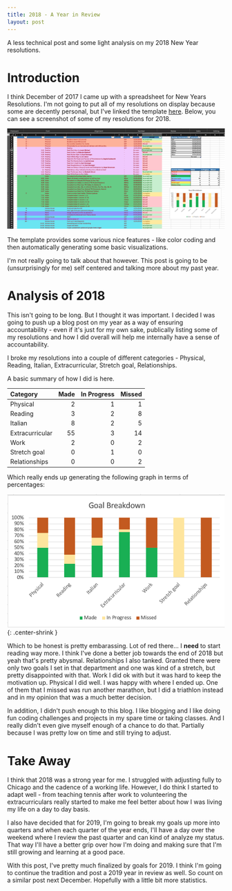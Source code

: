 ```yaml
---
title: 2018 - A Year in Review 
layout: post
---
```


A less technical post and some light analysis on my 2018 New Year resolutions.

Introduction
============

I think December of 2017 I came up with a spreadsheet for New Years Resolutions. I'm not going to put all of my resolutions on display because some are decently personal, but I've linked the template [here][template]. Below, you can see a screenshot of some of my resolutions for 2018.

![nyrez](/images/ny-resolutions/example-resolutions.png)

The template provides some various nice features - like color coding and then automatically generating some basic visualizations.

I'm not really going to talk about that however. This post is going to be (unsurprisingly for me) self centered and talking more about my past year.

Analysis of 2018
================

This isn't going to be long. But I thought it was important. I decided I was going to push up a blog post on my year as a way of ensuring accountability - even if it's just for my own sake, publically listing some of my resolutions and how I did overall will help me internally have a sense of accountability.

I broke my resolutions into a couple of different categories - Physical, Reading, Italian, Extracurricular, Stretch goal, Relationships.

A basic summary of how I did is here.

| Category | Made | In Progress | Missed |
| :--------| ----:| -----------:| ------:|
| Physical | 2 | 1 | 1 |
| Reading  | 3 | 2 | 8 |
| Italian  | 8 | 2 | 5 |
| Extracurricular | 55 | 3 | 14 |
| Work | 2 | 0 | 2 |
| Stretch goal | 0 | 1 | 0 |
| Relationships | 0 | 0 | 2 |

Which really ends up generating the following graph in terms of percentages:

![nyrez2](/images/ny-resolutions/summary-stats.png){: .center-shrink }

Which to be honest is pretty embarassing. Lot of red there... I **need** to start reading way more. I think I've done a better job towards the end of 2018 but yeah that's pretty abysmal. Relationships I also tanked. Granted there were only two goals I set in that department and one was kind of a stretch, but pretty disappointed with that. Work I did ok with but it was hard to keep the motivation up. Physical I did well. I was happy with where I ended up. One of them that I missed was run another marathon, but I did a triathlon instead and in my opinion that was a much better decision.

In addition, I didn't push enough to this blog. I like blogging and I like doing fun coding challenges and projects in my spare time or taking classes. And I really didn't even give myself enough of a chance to do that. Partially because I was pretty low on time and still trying to adjust.

Take Away
=========
I think that 2018 was a strong year for me. I struggled with adjusting fully to Chicago and the cadence of a working life. However, I do think I started to adapt well - from teaching tennis after work to volunteering the extracurriculars really started to make me feel better about how I was living my life on a day to day basis.

I also have decided that for 2019, I'm going to break my goals up more into quarters and when each quarter of the year ends, I'll have a day over the weekend where I review the past quarter and can kind of analyze my status. That way I'll have a better grip over how I'm doing and making sure that I'm still growing and learning at a good pace.

With this post, I've pretty much finalized by goals for 2019. I think I'm going to continue the tradition and post a 2019 year in review as well. So count on a similar post next December. Hopefully with a little bit more statistics.

[comment]: <> (Bibliography)
[template]: https://github.com/johnlarkin1/new-years-resolution-template
